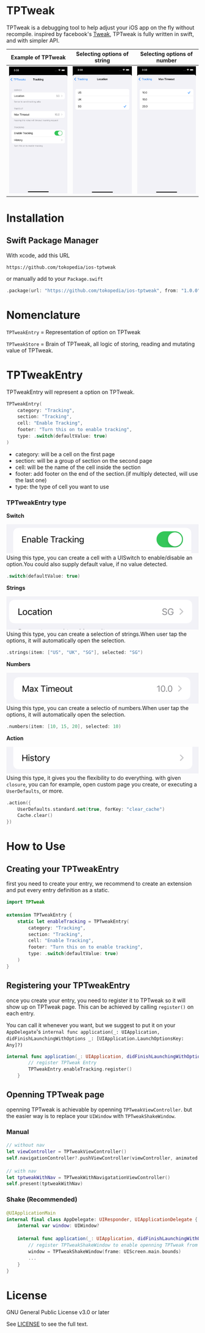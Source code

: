 # TPTweak

TPTweak is a debugging tool to help adjust your iOS app on the fly without recompile.
inspired by facebook's [Tweak](https://github.com/facebookarchive/Tweaks), TPTweak is fully written in swift, and with simpler API.

|Example of TPTweak|Selecting options of string|Selecting options of number|
|----|----|----|
|![](assets/tptweak_home.png)|![](assets/tptweak_string_selection_example.png)|![](assets/tptweak_number_selection_example.png)|

# Installation
## Swift Package Manager
With xcode, add this URL
```
https://github.com/tokopedia/ios-tptweak
```

or manually add to your `Package.swift`
```swift
.package(url: "https://github.com/tokopedia/ios-tptweak", from: "1.0.0"),
```

# Nomenclature
`TPTweakEntry` = Representation of option on TPTweak

`TPTweakStore` = Brain of TPTweak, all logic of storing, reading and mutating value of TPTweak.
# TPTweakEntry
TPTweakEntry will represent a option on TPTweak.

```swift
TPTweakEntry(
    category: "Tracking",
    section: "Tracking",
    cell: "Enable Tracking",
    footer: "Turn this on to enable tracking",
    type: .switch(defaultValue: true)
)
```
- category: will be a cell on the first page
- section: will be a group of section on the second page
- cell: will be the name of the cell inside the section
- footer: add footer on the end of the section.(if multiply detected, will use the last one)
- type: the type of cell you want to use

### TPTweakEntry type
**Switch**

![](assets/switch.png)
Using this type, you can create a cell with a UISwitch to enable/disable an option.You could also supply default value, if no value detected.

```swift
.switch(defaultValue: true)
```

**Strings**

![](assets/strings.png)
Using this type, you can create a selection of strings.When user tap the options, it will automatically open the selection.

```swift
.strings(item: ["US", "UK", "SG"], selected: "SG")
```

**Numbers**

![](assets/numbers.png)
Using this type, you can create a selectio of numbers.When user tap the options, it will automatically open the selection.

```swift
.numbers(item: [10, 15, 20], selected: 10)
```

**Action**

![](assets/action.png)
Using this type, it gives you the flexibility to do everything. with given `closure`, you can for example, open custom page you create, or executing a `UserDefaults`, or more.

```swift
.action({
    UserDefaults.standard.set(true, forKey: "clear_cache")
    Cache.clear()
})
```

# How to Use

## Creating your TPTweakEntry
first you need to create your entry, we recommend to create an extension and put every entry definition as a static.

```swift
import TPTweak

extension TPTweakEntry {
    static let enableTracking = TPTweakEntry(
        category: "Tracking",
        section: "Tracking",
        cell: "Enable Tracking",
        footer: "Turn this on to enable tracking",
        type: .switch(defaultValue: true)
    )
}
```
## Registering your TPTweakEntry
once you create your entry, you need to register it to TPTweak so it will show up on TPTweak page. This can be achieved by calling `register()` on each entry.

You can call it whenever you want, but we suggest to put it on your `AppDelegate`'s `internal func application(_: UIApplication, didFinishLaunchingWithOptions _: [UIApplication.LaunchOptionsKey: Any]?)`

```swift
internal func application(_: UIApplication, didFinishLaunchingWithOptions _: [UIApplication.LaunchOptionsKey: Any]?) -> Bool {
        // register TPTweak Entry
        TPTweakEntry.enableTracking.register()
    }
```

## Openning TPTweak page

openning TPTweak is achievable by openning `TPTweakViewController`. but the easier way is to replace your `UIWindow` with `TPTweakShakeWindow`.

### Manual
```swift
// without nav
let viewController = TPTweakViewController()
self.navigationController?.pushViewController(viewController, animated: true)

// with nav
let tptweakWithNav = TPTweakWithNavigatationViewController()
self.present(tptweakWithNav)
```

### Shake (Recommended)
```swift
@UIApplicationMain
internal final class AppDelegate: UIResponder, UIApplicationDelegate {
    internal var window: UIWindow?

    internal func application(_: UIApplication, didFinishLaunchingWithOptions _: [UIApplication.LaunchOptionsKey: Any]?) -> Bool {
        // register TPTweakShakeWindow to enable openning TPTweak from shaking the device
        window = TPTweakShakeWindow(frame: UIScreen.main.bounds)
        ...
    }
}

```

# License
GNU General Public License v3.0 or later

See [LICENSE](LICENSE.md) to see the full text.
